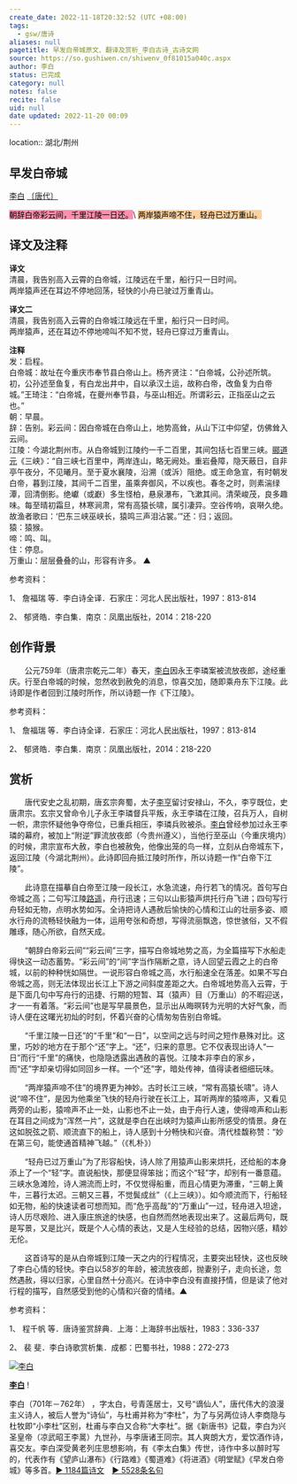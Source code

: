 ```yaml
---
create_date: 2022-11-18T20:32:52 (UTC +08:00)
tags:
  - gsw/唐诗
aliases: null
pagetitle: 早发白帝城原文、翻译及赏析_李白古诗_古诗文网
source: https://so.gushiwen.cn/shiwenv_0f81015a040c.aspx
author: 李白
status: 已完成
category: null
notes: false
recite: false
uid: null
date updated: 2022-11-20 00:09
---
```


location:: 湖北/荆州

## 早发白帝城

[李白](https://so.gushiwen.cn/authorv_b90660e3e492.aspx) [〔唐代〕](https://so.gushiwen.cn/shiwens/default.aspx?cstr=%e5%94%90%e4%bb%a3)

<mark style="background: #FF5582A6;">朝辞白帝彩云间，千里江陵一日还。</mark>\ <mark style="background: #FFB86CA6;">两岸猿声啼不住，轻舟已过万重山。</mark>

## 译文及注释

**译文**\
清晨，我告别高入云霄的白帝城，江陵远在千里，船行只一日时间。\
两岸猿声还在耳边不停地回荡，轻快的小舟已驶过万重青山。

**译文二**\
清晨，我告别高入云霄的白帝城江陵远在千里，船行只一日时间。\
两岸猿声，还在耳边不停地啼叫不知不觉，轻舟已穿过万重青山。

**注释**\
发：启程。\
白帝城：故址在今重庆市奉节县白帝山上。杨齐贤注：“白帝城，公孙述所筑。初，公孙述至鱼复，有白龙出井中，自以承汉土运，故称白帝，改鱼复为白帝城。”王琦注：“白帝城，在夔州奉节县，与巫山相近。所谓彩云，正指巫山之云也。”\
朝：早晨。\
辞：告别。彩云间：因白帝城在白帝山上，地势高耸，从山下江中仰望，仿佛耸入云间。\
江陵：今湖北荆州市。从白帝城到江陵约一千二百里，其间包括七百里三峡。[郦道元](https://so.gushiwen.cn/authorv_4b13c1698a34.aspx)《三峡》：“自三峡七百里中，两岸连山，略无阙处。重岩叠障，隐天蔽日，自非亭午夜分，不见曦月。至于夏水襄陵，沿溯（或泝）阻绝。或王命急宣，有时朝发白帝，暮到江陵，其间千二百里，虽乘奔御风，不以疾也。春冬之时，则素湍绿潭，回清倒影。绝巘（或巚）多生怪柏，悬泉瀑布，飞漱其间。清荣峻茂，良多趣味。每至晴初霜旦，林寒涧肃，常有高猿长啸，属引凄异。空谷传响，哀啭久绝。故渔者歌曰：‘巴东三峡巫峡长，猿鸣三声泪沾裳。’”还：归；返回。\
猿：猿猴。\
啼：鸣、叫。\
住：停息。\
万重山：层层叠叠的山，形容有许多。 ▲

参考资料：

1、 詹福瑞 等．李白诗全译．石家庄：河北人民出版社，1997：813-814

2、 郁贤皓．李白集．南京：凤凰出版社，2014：218-220

## 创作背景

　　公元759年（唐肃宗乾元二年）春天，[李白](https://so.gushiwen.cn/authorv_b90660e3e492.aspx)因永王李璘案被流放夜郎，途经重庆。行至白帝城的时候，忽然收到赦免的消息，惊喜交加，随即乘舟东下江陵。此诗即是作者回到江陵时所作，所以诗题一作《下江陵》。

参考资料：

1、 詹福瑞 等．李白诗全译．石家庄：河北人民出版社，1997：813-814

2、 郁贤皓．李白集．南京：凤凰出版社，2014：218-220

## 赏析

　　唐代安史之乱初期，唐玄宗奔蜀，太子[李亨](https://so.gushiwen.cn/authorv_54eb43129e85.aspx)留讨安禄山，不久，李亨既位，史唐肃宗。玄宗又曾命令儿子永王李璘督兵平叛，永王李璘在江陵，召兵万人，自树一帜，肃宗怀疑他争夺帝位，已重兵相压，李璘兵败被杀。[李白](https://so.gushiwen.cn/authorv_b90660e3e492.aspx)曾经参加过永王李璘的幕府，被加上“附逆”罪流放夜郎（今贵州遵义），当他行至巫山（今重庆境内）的时候，肃宗宣布大赦，李白也被赦免，他像出笼的鸟一样，立刻从白帝城东下，返回江陵（今湖北荆州）。此诗即回舟抵江陵时所作，所以诗题一作“白帝下江陵”。

　　此诗意在描摹自白帝至江陵一段长江，水急流速，舟行若飞的情况。首句写白帝城之高；二句写江陵[路遥](https://so.gushiwen.cn/authorv_348d5f314219.aspx)，舟行迅速；三句以山影猿声烘托行舟飞进；四句写行舟轻如无物，点明水势如泻。全诗把诗人遇赦后愉快的心情和江山的壮丽多姿、顺水行舟的流畅轻快融为一体，运用夸张和奇想，写得流丽飘逸，惊世骇俗，又不假雕琢，随心所欲，自然天成。

　　“朝辞白帝彩云间”“彩云间”三字，描写白帝城地势之高，为全篇描写下水船走得快这一动态蓄势。“彩云间”的“间”字当作隔断之意，诗人回望云霞之上的白帝城，以前的种种恍如隔世。一说形容白帝城之高，水行船速全在落差。如果不写白帝城之高，则无法体现出长江上下游之间斜度差距之大。白帝城地势高入云霄，于是下面几句中写舟行的迅捷、行期的短暂、耳（猿声）目（万重山）的不暇迎送，才一一有着落。“彩云间”也是写早晨景色，显示出从晦暝转为光明的大好气象，而诗人便在这曙光初灿的时刻，怀着兴奋的心情匆匆告别白帝城。

　　“千里江陵一日还”的“千里”和“一日”，以空间之远与时间之短作悬殊对比。这里，巧妙的地方在于那个“还”字上。“还”，归来的意思。它不仅表现出诗人“一日”而行“千里”的痛快，也隐隐透露出遇赦的喜悦。江陵本非李白的家乡，而“还”字却亲切得如同回乡一样。一个“还”字，暗处传神，值得读者细细玩味。

　　“两岸猿声啼不住”的境界更为神妙。古时长江三峡，“常有高猿长啸”。诗人说“啼不住”，是因为他乘坐飞快的轻舟行驶在长江上，耳听两岸的猿啼声，又看见两旁的山影，猿啼声不止一处，山影也不止一处，由于舟行人速，使得啼声和山影在耳目之间成为“浑然一片”，这就是李白在出峡时为猿声山影所感受的情景。身在这如脱弦之箭、顺流直下的船上，诗人感到十分畅快和兴奋。清代桂馥称赞：“妙在第三句，能使通首精神飞越。”（《札朴》）

　　“轻舟已过万重山”为了形容船快，诗人除了用猿声山影来烘托，还给船的本身添上了一个“轻”字。直说船快，那便显得笨拙；而这个“轻”字，却别有一番意蕴。三峡水急滩险，诗人溯流而上时，不仅觉得船重，而且心情更为滞重，“三朝上黄牛，三暮行太迟。三朝又三暮，不觉鬓成丝”（《上三峡》）。如今顺流而下，行船轻如无物，船的快速读者可想而知。而“危乎高哉”的“万重山”一过，轻舟进入坦途，诗人历尽艰险、进入康庄旅途的快感，也自然而然地表现出来了。这最后两句，既是写景，又是比兴，既是个人心情的表达，又是人生经验的总结，因物兴感，精妙无伦。

　　这首诗写的是从白帝城到江陵一天之内的行程情况，主要突出轻快，这也反映了李白心情的轻快。李白以58岁的年龄，被流放夜郎，抛妻别子，走向长途，忽然遇赦，得以归家，心里自然十分高兴。在诗中李白没有直接抒情，但是读了他对行程的描写，自然感受到他的心情和兴奋的情绪。▲

参考资料：

1、 程千帆 等．唐诗鉴赏辞典．上海：上海辞书出版社，1983：336-337

2、 裴 斐．李白诗歌赏析集．成都：巴蜀书社，1988：272-273

[![李白](https://song.gushiwen.cn/authorImg/libai.jpg)](https://so.gushiwen.cn/authorv_b90660e3e492.aspx)

[**李白**](https://so.gushiwen.cn/authorv_b90660e3e492.aspx) !

李白（701年－762年） ，字太白，号青莲居士，又号“谪仙人”，唐代伟大的浪漫主义诗人，被后人誉为“诗仙”，与杜甫并称为“李杜”，为了与另两位诗人李商隐与杜牧即“小李杜”区别，杜甫与李白又合称“大李杜”。据《新唐书》记载，李白为兴圣皇帝（凉武昭王李暠）九世孙，与李唐诸王同宗。其人爽朗大方，爱饮酒作诗，喜交友。李白深受黄老列庄思想影响，有《李太白集》传世，诗作中多以醉时写的，代表作有《望庐山瀑布》《行路难》《蜀道难》《将进酒》《明堂赋》《早发白帝城》等多首。[► 1184篇诗文](https://so.gushiwen.cn/shiwens/default.aspx?astr=%e6%9d%8e%e7%99%bd)　[► 5528条名句](https://so.gushiwen.cn/mingjus/default.aspx?astr=%e6%9d%8e%e7%99%bd)
